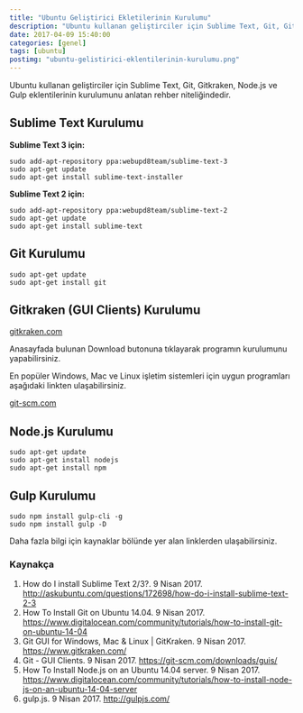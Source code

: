 ```yaml
---
title: "Ubuntu Geliştirici Ekletilerinin Kurulumu"
description: "Ubuntu kullanan geliştirciler için Sublime Text, Git, Gitkraken, Node.js ve Gulp eklentilerinin kurulumunu anlatan rehber niteliğindedir."
date: 2017-04-09 15:40:00
categories: [genel]
tags: [ubuntu]
postimg: "ubuntu-gelistirici-eklentilerinin-kurulumu.png"
---
```


Ubuntu kullanan geliştirciler için Sublime Text, Git, Gitkraken, Node.js ve Gulp eklentilerinin kurulumunu anlatan rehber niteliğindedir.

## Sublime Text Kurulumu

**Sublime Text 3 için:**

```
sudo add-apt-repository ppa:webupd8team/sublime-text-3
sudo apt-get update
sudo apt-get install sublime-text-installer
```

**Sublime Text 2 için:**

```
sudo add-apt-repository ppa:webupd8team/sublime-text-2
sudo apt-get update
sudo apt-get install sublime-text
```


## Git Kurulumu

```
sudo apt-get update
sudo apt-get install git
```

## Gitkraken (GUI Clients) Kurulumu 

[gitkraken.com](https://www.gitkraken.com/)

Anasayfada bulunan Download butonuna tıklayarak programın kurulumunu yapabilirsiniz. 

En popüler Windows, Mac ve Linux işletim sistemleri için uygun programları aşağıdaki linkten ulaşabilirsiniz.

[git-scm.com](https://git-scm.com/downloads/guis/)


## Node.js Kurulumu

```
sudo apt-get update
sudo apt-get install nodejs
sudo apt-get install npm
```

## Gulp Kurulumu 

```
sudo npm install gulp-cli -g
sudo npm install gulp -D
```

Daha fazla bilgi için kaynaklar bölünde yer alan linklerden ulaşabilirsiniz. 

### Kaynakça
1. How do I install Sublime Text 2/3?. ‎9 ‎Nisan ‎2017. http://askubuntu.com/questions/172698/how-do-i-install-sublime-text-2-3
2. How To Install Git on Ubuntu 14.04. ‎9 ‎Nisan ‎2017. https://www.digitalocean.com/community/tutorials/how-to-install-git-on-ubuntu-14-04
3. Git GUI for Windows, Mac & Linux | GitKraken. ‎9 ‎Nisan ‎2017. https://www.gitkraken.com/
4. Git - GUI Clients. ‎9 ‎Nisan ‎2017. https://git-scm.com/downloads/guis/
5. How To Install Node.js on an Ubuntu 14.04 server. ‎9 ‎Nisan ‎2017. https://www.digitalocean.com/community/tutorials/how-to-install-node-js-on-an-ubuntu-14-04-server
6. gulp.js. ‎9 ‎Nisan ‎2017. http://gulpjs.com/
